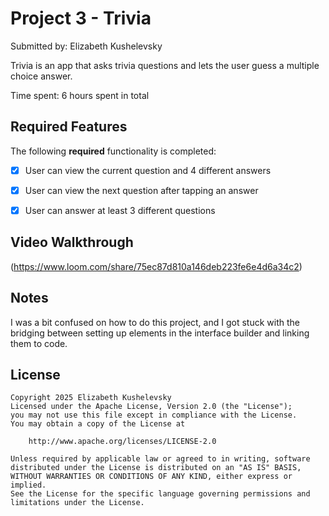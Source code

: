 # Project 3 - Trivia

Submitted by: Elizabeth Kushelevsky

Trivia is an app that asks trivia questions and lets the user guess a multiple choice answer.

Time spent: 6 hours spent in total

## Required Features

The following **required** functionality is completed:

- [x] User can view the current question and 4 different answers
- [x] User can view the next question after tapping an answer
- [x] User can answer at least 3 different questions


## Video Walkthrough

(https://www.loom.com/share/75ec87d810a146deb223fe6e4d6a34c2)

## Notes

I was a bit confused on how to do this project, and I got stuck with the bridging between setting up elements in the interface builder and linking them to code.

## License

    Copyright 2025 Elizabeth Kushelevsky
    Licensed under the Apache License, Version 2.0 (the "License");
    you may not use this file except in compliance with the License.
    You may obtain a copy of the License at

        http://www.apache.org/licenses/LICENSE-2.0

    Unless required by applicable law or agreed to in writing, software
    distributed under the License is distributed on an "AS IS" BASIS,
    WITHOUT WARRANTIES OR CONDITIONS OF ANY KIND, either express or implied.
    See the License for the specific language governing permissions and
    limitations under the License.
